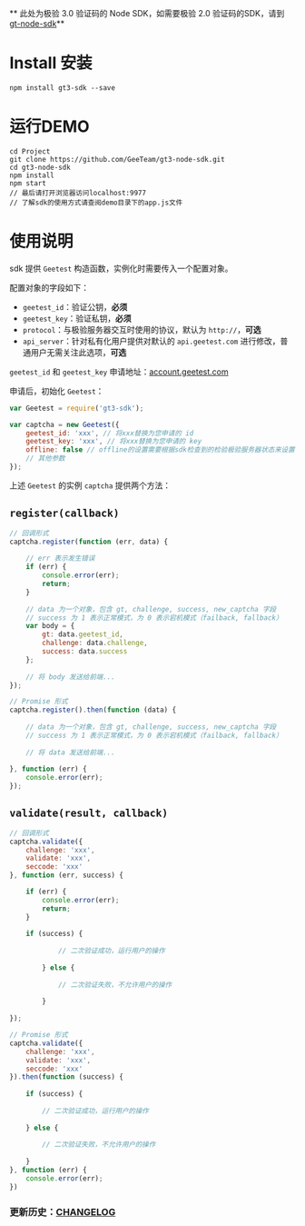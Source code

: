 ** 此处为极验 3.0 验证码的 Node SDK，如需要极验 2.0 验证码的SDK，请到 [gt-node-sdk](https://github.com/GeeTeam/gt-node-sdk)**

# Install 安装

```
npm install gt3-sdk --save
```

# 运行DEMO

```shell
cd Project
git clone https://github.com/GeeTeam/gt3-node-sdk.git
cd gt3-node-sdk
npm install
npm start
// 最后请打开浏览器访问localhost:9977
// 了解sdk的使用方式请查阅demo目录下的app.js文件
```

# 使用说明

sdk 提供 `Geetest` 构造函数，实例化时需要传入一个配置对象。

配置对象的字段如下：

- `geetest_id`：验证公钥，**必须**
- `geetest_key`：验证私钥，**必须**
- `protocol`：与极验服务器交互时使用的协议，默认为 `http://`，**可选**
- `api_server`：针对私有化用户提供对默认的 `api.geetest.com` 进行修改，普通用户无需关注此选项，**可选**

`geetest_id` 和 `geetest_key` 申请地址：[account.geetest.com](http://account.geetest.com/)

申请后，初始化 `Geetest`：

```js
var Geetest = require('gt3-sdk');

var captcha = new Geetest({
    geetest_id: 'xxx', // 将xxx替换为您申请的 id
    geetest_key: 'xxx', // 将xxx替换为您申请的 key
    offline: false // offline的设置需要根据sdk检查到的检验极验服务器状态来设置
    // 其他参数
});
```

上述 `Geetest` 的实例 `captcha` 提供两个方法：

## `register(callback)`

```js
// 回调形式
captcha.register(function (err, data) {
    
    // err 表示发生错误
    if (err) {
        console.error(err);
        return;
    }
    
    // data 为一个对象，包含 gt, challenge, success, new_captcha 字段
    // success 为 1 表示正常模式，为 0 表示宕机模式（failback, fallback）
    var body = {
        gt: data.geetest_id,
        challenge: data.challenge,
        success: data.success
    };
    
    // 将 body 发送给前端...
});

// Promise 形式
captcha.register().then(function (data) {
    
    // data 为一个对象，包含 gt, challenge, success, new_captcha 字段
    // success 为 1 表示正常模式，为 0 表示宕机模式（failback, fallback）
        
    // 将 data 发送给前端...
    
}, function (err) {
    console.error(err);
});
```

## `validate(result, callback)`

```js
// 回调形式
captcha.validate({
    challenge: 'xxx',
    validate: 'xxx',
    seccode: 'xxx'
}, function (err, success) {

    if (err) {
        console.error(err);
        return;
    }
    
    if (success) {
            
            // 二次验证成功，运行用户的操作
            
        } else {
            
            // 二次验证失败，不允许用户的操作
            
        }
    
});

// Promise 形式
captcha.validate({
    challenge: 'xxx',
    validate: 'xxx',
    seccode: 'xxx'
}).then(function (success) {
    
    if (success) {
        
        // 二次验证成功，运行用户的操作
        
    } else {
        
        // 二次验证失败，不允许用户的操作
        
    }
}, function (err) {
    console.error(err);
})
```

### 更新历史：[CHANGELOG](CHANGELOG.md)

